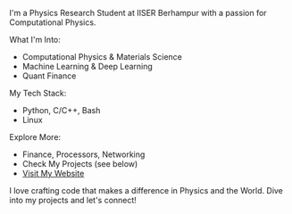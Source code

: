I'm a Physics Research Student at IISER Berhampur with a passion for Computational Physics.

What I'm Into:

- Computational Physics & Materials Science
- Machine Learning & Deep Learning
- Quant Finance

My Tech Stack:

- Python, C/C++, Bash
- Linux

Explore More:

- Finance, Processors, Networking
- Check My Projects (see below)
- [Visit My Website](https://rudraprsd.github.io/)

I love crafting code that makes a difference in Physics and the World. Dive into my projects and let's connect!
